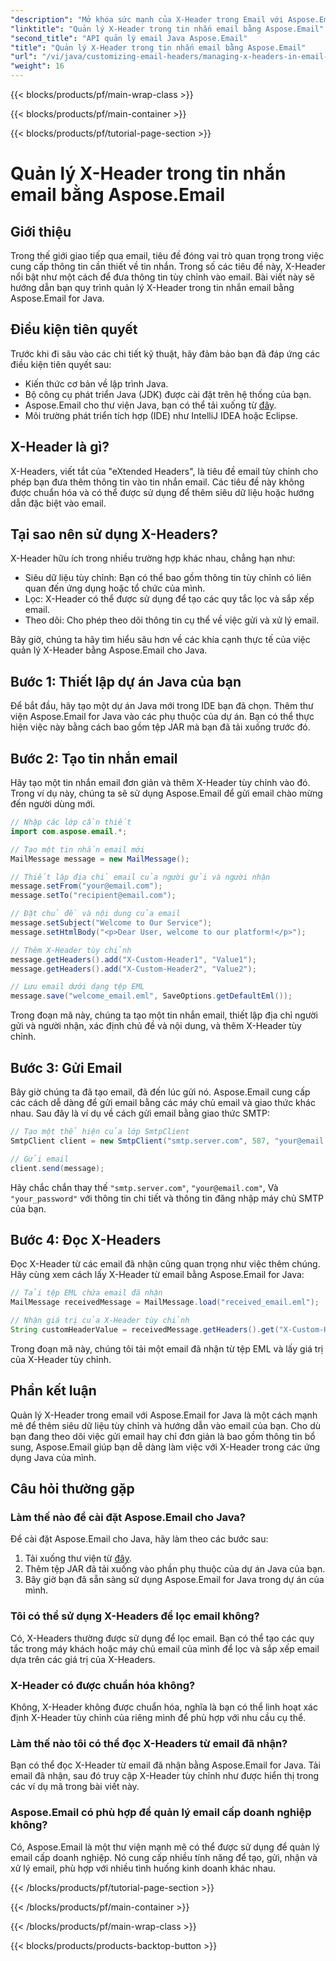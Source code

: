 ```yaml
---
"description": "Mở khóa sức mạnh của X-Header trong Email với Aspose.Email cho Java. Tìm hiểu cách quản lý siêu dữ liệu tùy chỉnh và nâng cao khả năng xử lý Email."
"linktitle": "Quản lý X-Header trong tin nhắn email bằng Aspose.Email"
"second_title": "API quản lý email Java Aspose.Email"
"title": "Quản lý X-Header trong tin nhắn email bằng Aspose.Email"
"url": "/vi/java/customizing-email-headers/managing-x-headers-in-email-messages/"
"weight": 16
---
```


{{< blocks/products/pf/main-wrap-class >}}

{{< blocks/products/pf/main-container >}}

{{< blocks/products/pf/tutorial-page-section >}}

# Quản lý X-Header trong tin nhắn email bằng Aspose.Email


## Giới thiệu

Trong thế giới giao tiếp qua email, tiêu đề đóng vai trò quan trọng trong việc cung cấp thông tin cần thiết về tin nhắn. Trong số các tiêu đề này, X-Header nổi bật như một cách để đưa thông tin tùy chỉnh vào email. Bài viết này sẽ hướng dẫn bạn quy trình quản lý X-Header trong tin nhắn email bằng Aspose.Email for Java.

## Điều kiện tiên quyết

Trước khi đi sâu vào các chi tiết kỹ thuật, hãy đảm bảo bạn đã đáp ứng các điều kiện tiên quyết sau:

- Kiến thức cơ bản về lập trình Java.
- Bộ công cụ phát triển Java (JDK) được cài đặt trên hệ thống của bạn.
- Aspose.Email cho thư viện Java, bạn có thể tải xuống từ [đây](https://releases.aspose.com/email/java/).
- Môi trường phát triển tích hợp (IDE) như IntelliJ IDEA hoặc Eclipse.

## X-Header là gì?

X-Headers, viết tắt của "eXtended Headers", là tiêu đề email tùy chỉnh cho phép bạn đưa thêm thông tin vào tin nhắn email. Các tiêu đề này không được chuẩn hóa và có thể được sử dụng để thêm siêu dữ liệu hoặc hướng dẫn đặc biệt vào email.

## Tại sao nên sử dụng X-Headers?

X-Header hữu ích trong nhiều trường hợp khác nhau, chẳng hạn như:

- Siêu dữ liệu tùy chỉnh: Bạn có thể bao gồm thông tin tùy chỉnh có liên quan đến ứng dụng hoặc tổ chức của mình.
- Lọc: X-Header có thể được sử dụng để tạo các quy tắc lọc và sắp xếp email.
- Theo dõi: Cho phép theo dõi thông tin cụ thể về việc gửi và xử lý email.

Bây giờ, chúng ta hãy tìm hiểu sâu hơn về các khía cạnh thực tế của việc quản lý X-Header bằng Aspose.Email cho Java.

## Bước 1: Thiết lập dự án Java của bạn

Để bắt đầu, hãy tạo một dự án Java mới trong IDE bạn đã chọn. Thêm thư viện Aspose.Email for Java vào các phụ thuộc của dự án. Bạn có thể thực hiện việc này bằng cách bao gồm tệp JAR mà bạn đã tải xuống trước đó.

## Bước 2: Tạo tin nhắn email

Hãy tạo một tin nhắn email đơn giản và thêm X-Header tùy chỉnh vào đó. Trong ví dụ này, chúng ta sẽ sử dụng Aspose.Email để gửi email chào mừng đến người dùng mới.

```java
// Nhập các lớp cần thiết
import com.aspose.email.*;

// Tạo một tin nhắn email mới
MailMessage message = new MailMessage();

// Thiết lập địa chỉ email của người gửi và người nhận
message.setFrom("your@email.com");
message.setTo("recipient@email.com");

// Đặt chủ đề và nội dung của email
message.setSubject("Welcome to Our Service");
message.setHtmlBody("<p>Dear User, welcome to our platform!</p>");

// Thêm X-Header tùy chỉnh
message.getHeaders().add("X-Custom-Header1", "Value1");
message.getHeaders().add("X-Custom-Header2", "Value2");

// Lưu email dưới dạng tệp EML
message.save("welcome_email.eml", SaveOptions.getDefaultEml());
```

Trong đoạn mã này, chúng ta tạo một tin nhắn email, thiết lập địa chỉ người gửi và người nhận, xác định chủ đề và nội dung, và thêm X-Header tùy chỉnh.

## Bước 3: Gửi Email

Bây giờ chúng ta đã tạo email, đã đến lúc gửi nó. Aspose.Email cung cấp các cách dễ dàng để gửi email bằng các máy chủ email và giao thức khác nhau. Sau đây là ví dụ về cách gửi email bằng giao thức SMTP:

```java
// Tạo một thể hiện của lớp SmtpClient
SmtpClient client = new SmtpClient("smtp.server.com", 587, "your@email.com", "your_password");

// Gửi email
client.send(message);
```

Hãy chắc chắn thay thế `"smtp.server.com"`, `"your@email.com"`, Và `"your_password"` với thông tin chi tiết và thông tin đăng nhập máy chủ SMTP của bạn.

## Bước 4: Đọc X-Headers

Đọc X-Header từ các email đã nhận cũng quan trọng như việc thêm chúng. Hãy cùng xem cách lấy X-Header từ email bằng Aspose.Email for Java:

```java
// Tải tệp EML chứa email đã nhận
MailMessage receivedMessage = MailMessage.load("received_email.eml");

// Nhận giá trị của X-Header tùy chỉnh
String customHeaderValue = receivedMessage.getHeaders().get("X-Custom-Header1");
```

Trong đoạn mã này, chúng tôi tải một email đã nhận từ tệp EML và lấy giá trị của X-Header tùy chỉnh.

## Phần kết luận

Quản lý X-Header trong email với Aspose.Email for Java là một cách mạnh mẽ để thêm siêu dữ liệu tùy chỉnh và hướng dẫn vào email của bạn. Cho dù bạn đang theo dõi việc gửi email hay chỉ đơn giản là bao gồm thông tin bổ sung, Aspose.Email giúp bạn dễ dàng làm việc với X-Header trong các ứng dụng Java của mình.

## Câu hỏi thường gặp

### Làm thế nào để cài đặt Aspose.Email cho Java?

Để cài đặt Aspose.Email cho Java, hãy làm theo các bước sau:
1. Tải xuống thư viện từ [đây](https://releases.aspose.com/email/java/).
2. Thêm tệp JAR đã tải xuống vào phần phụ thuộc của dự án Java của bạn.
3. Bây giờ bạn đã sẵn sàng sử dụng Aspose.Email for Java trong dự án của mình.

### Tôi có thể sử dụng X-Headers để lọc email không?

Có, X-Headers thường được sử dụng để lọc email. Bạn có thể tạo các quy tắc trong máy khách hoặc máy chủ email của mình để lọc và sắp xếp email dựa trên các giá trị của X-Headers.

### X-Header có được chuẩn hóa không?

Không, X-Header không được chuẩn hóa, nghĩa là bạn có thể linh hoạt xác định X-Header tùy chỉnh của riêng mình để phù hợp với nhu cầu cụ thể.

### Làm thế nào tôi có thể đọc X-Headers từ email đã nhận?

Bạn có thể đọc X-Header từ email đã nhận bằng Aspose.Email for Java. Tải email đã nhận, sau đó truy cập X-Header tùy chỉnh như được hiển thị trong các ví dụ mã trong bài viết này.

### Aspose.Email có phù hợp để quản lý email cấp doanh nghiệp không?

Có, Aspose.Email là một thư viện mạnh mẽ có thể được sử dụng để quản lý email cấp doanh nghiệp. Nó cung cấp nhiều tính năng để tạo, gửi, nhận và xử lý email, phù hợp với nhiều tình huống kinh doanh khác nhau.

{{< /blocks/products/pf/tutorial-page-section >}}

{{< /blocks/products/pf/main-container >}}

{{< /blocks/products/pf/main-wrap-class >}}

{{< blocks/products/products-backtop-button >}}